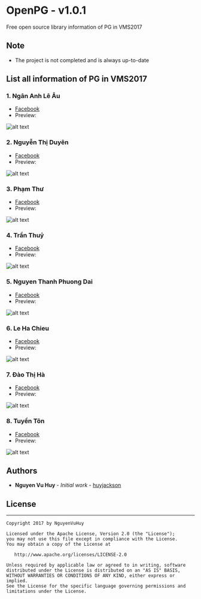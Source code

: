 # OpenPG - v1.0.1
Free open source library information of PG in VMS2017

## Note
- The project is not completed and is always up-to-date

## List all information of PG in VMS2017

### 1. Ngân Anh Lê Âu
- [Facebook](https://www.facebook.com/nary.le.35)
- Preview:

![alt text](https://scontent.fsgn5-2.fna.fbcdn.net/v/t1.0-9/20621972_2357992867759483_7011980300843198372_n.jpg?oh=4ed808e2c256ef75abbb5b7c92c494f6&oe=5A241038 "Ngân Anh Lê Âu")

### 2. Nguyễn Thị Duyên
- [Facebook](https://www.facebook.com/profile.php?id=100009421042555)
- Preview:

![alt text](https://scontent.fsgn5-2.fna.fbcdn.net/v/t1.0-9/20597437_1894606120863404_5294633532175663341_n.jpg?oh=b18c7a088ff6ee58191947da68b871bf&oe=5A31EBC0 "Nguyễn Thị Duyên")

### 3. Phạm Thư
- [Facebook](https://www.facebook.com/profile.php?id=100011138682716)
- Preview:

![alt text](https://scontent.fsgn5-2.fna.fbcdn.net/v/t1.0-9/20638956_463477784033507_7740208549893071843_n.jpg?oh=142263ff41c890d61acae649218f870a&oe=5A3296C8 "Phạm Thư")

### 4. Trần Thuỷ
- [Facebook](https://www.facebook.com/thuy.nho.904)
- Preview:

![alt text](https://scontent.fsgn5-2.fna.fbcdn.net/v/t31.0-8/s720x720/20616993_826813387468026_2294011807305159850_o.jpg?oh=86612126494a52d009a67fe8060e4d07&oe=5A2AC795 "Trần Thuỷ")

### 5. Nguyen Thanh Phuong Dai
- [Facebook](https://www.facebook.com/nhayen.nguyen.16)
- Preview:

![alt text](https://scontent.fsgn5-2.fna.fbcdn.net/v/t1.0-9/20637961_2044633715756993_4430755235405393569_n.jpg?oh=492b3a8b77583a26ffd8f85c34a95f86&oe=5A3416DD "Nguyen Thanh Phuong Dai")

### 6. Le Ha Chieu
- [Facebook](https://www.facebook.com/le.hachieu)
- Preview:

![alt text](https://scontent.fsgn5-2.fna.fbcdn.net/v/t1.0-9/20621881_1532698616794292_8803056668534417047_n.jpg?oh=2d36644c196f70c9c30a030acbb66d9c&oe=5A3680F0 "Le Ha Chieu")

### 7. Đào Thị Hà
- [Facebook](https://www.facebook.com/DaoThiHa.Official/)
- Preview:

![alt text](https://scontent.fsgn5-2.fna.fbcdn.net/v/t1.0-9/20525813_1994628630822445_8556346794629722159_n.jpg?oh=d6f3cdc6b2915140e4882e22c348daaf&oe=59EB2163 "Đào Thị Hà")

### 8. Tuyền Tôn
- [Facebook](https://www.facebook.com/cherry.tontuyen)
- Preview:

![alt text](https://scontent.fsgn5-2.fna.fbcdn.net/v/t1.0-9/20637936_1596161347094609_2947724404769422609_n.jpg?oh=889586e012bf2624d64920b3d989147e&oe=5A33021D "Tuyền Tôn")
## Authors

* **Nguyen Vu Huy** - *Initial work* - [huyjackson](https://github.com/huyjackson)

## License
--------

    Copyright 2017 by NguyenVuHuy

    Licensed under the Apache License, Version 2.0 (the "License");
    you may not use this file except in compliance with the License.
    You may obtain a copy of the License at

       http://www.apache.org/licenses/LICENSE-2.0

    Unless required by applicable law or agreed to in writing, software
    distributed under the License is distributed on an "AS IS" BASIS,
    WITHOUT WARRANTIES OR CONDITIONS OF ANY KIND, either express or implied.
    See the License for the specific language governing permissions and
    limitations under the License.

